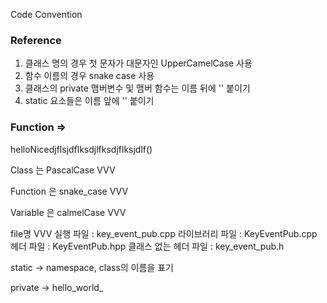 Code Convention

### Reference
1. 클래스 명의 경우 첫 문자가 대문자인 UpperCamelCase 사용
2. 함수 이름의 경우 snake case 사용
3. 클래스의 private 맴버변수 및 맴버 함수는 이름 뒤에 '' 붙이기
4. static 요소들은 이름 앞에 '' 붙이기


### Function =>

helloNicedjflsjdflksdjlfksdjflksjdlf()

Class 는 PascalCase VVV

Function 은 snake_case VVV

Variable 은 calmelCase VVV

file명 VVV
실행 파일 : key_event_pub.cpp
라이브러리 파일 : KeyEventPub.cpp
헤더 파일 : KeyEventPub.hpp
클래스 없는 헤더 파일 : key_event_pub.h


static -> namespace, class의 이름을 표기

private -> hello_world_
